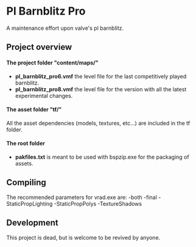 # Pl Barnblitz Pro
A maintenance effort upon valve's pl barnblitz.

## Project overview
#### The project folder "content/maps/"

- **pl_barnblitz_pro6.vmf** the level file for the last competitively played barnblitz.
- **pl_barnblitz_pro8.vmf** the level file for the version with all the latest experimental changes.

#### The asset folder "tf/"
All the asset dependencies (models, textures, etc...) are included in the tf folder.

#### The root folder
- **pakfiles.txt** is meant to be used with bspzip.exe for the packaging of assets.

## Compiling
The recommended parameters for vrad.exe are: -both -final -StaticPropLighting -StaticPropPolys -TextureShadows

## Development
This project is dead, but is welcome to be revived by anyone.
